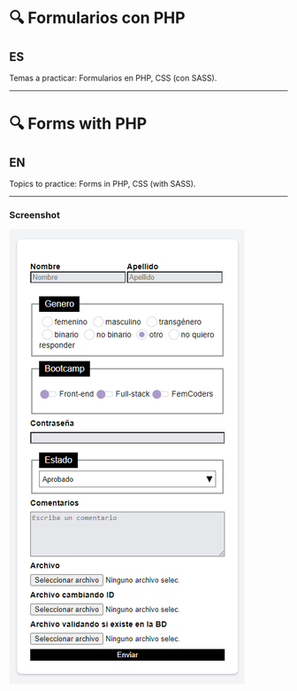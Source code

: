 # 🔍 Formularios con PHP

## ES
 Temas a practicar:
   Formularios en PHP, CSS (con SASS).

---

# 🔍 Forms with PHP

## EN
Topics to practice:
   Forms in PHP, CSS (with SASS).

*** 
### Screenshot
![Image text](https://github.com/ElviaBth/form-php/blob/main/assets/img/form.png)




